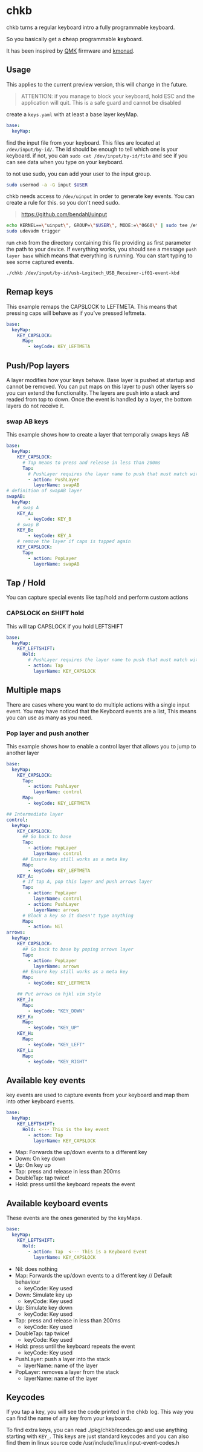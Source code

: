 # chkb

chkb turns a regular keyboard intro a fully programmable keyboard.

So you basically get a **ch**eap programmable **k**e**y**board.

It has been inspired by [QMK](https://docs.qmk.fm/#/) firmware and [kmonad](https://github.com/david-janssen/kmonad).

## Usage

This applies to the current preview version, this will change in the future.

> ATTENTION: if you manage to block your keyboard, hold ESC and the application will quit. This is a safe guard and cannot be disabled

create a `keys.yaml` with at least a base layer keyMap.

```yaml
base:
  keyMap:

```

find the input file from your keyboard. This files are located at `/dev/input/by-id/`. The id should be enough to tell which one is your keyboard. if not, you can `sudo cat /dev/input/by-id/file` and see if you can see data when you type on your keyboard.

to not use sudo, you can add your user to the input group.

```sh
sudo usermod -a -G input $USER
```

chkb needs access to `/dev/uinput` in order to generate key events. You can create a rule for this. so you don't need sudo.

> https://github.com/bendahl/uinput


```sh
echo KERNEL==\"uinput\", GROUP=\"$USER\", MODE:=\"0660\" | sudo tee /etc/udev/rules.d/99-$USER.rules
sudo udevadm trigger
```

run `chkb` from the directory containing this file providing as first parameter the path to your device. If everything works, you should see a message `push layer base` which means that everything is running. You can start typing to see some captured events.

```sh
./chkb /dev/input/by-id/usb-Logitech_USB_Receiver-if01-event-kbd
```

## Remap keys

This example remaps the CAPSLOCK to LEFTMETA. This means that pressing caps will behave as if you've pressed leftmeta.

```yaml
base:
  keyMap:
    KEY_CAPSLOCK:
      Map:
        - keyCode: KEY_LEFTMETA
```

## Push/Pop layers

A layer modifies how your keys behave. Base layer is pushed at startup and cannot be removed. You can put maps on this layer to push other layers so you can extend the functionality. The layers are push into a stack and readed from top to down. Once the event is handled by a layer, the bottom layers do not receive it.

### swap AB keys

This example shows how to create a layer that temporally swaps keys AB

```yaml
base:
  keyMap:
    KEY_CAPSLOCK:
      # Tap means to press and release in less than 200ms
      Tap:
        # PushLayer requires the layer name to push that must match with yaml key
        - action: PushLayer
          layerName: swapAB
# definition of swapAB layer
swapAB:
  keyMap:
    # swap A
    KEY_A:
        - keyCode: KEY_B
    # swap B
    KEY_B:
        - keyCode: KEY_A
    # remove the layer if caps is tapped again
    KEY_CAPSLOCK:
      Tap:
        - action: PopLayer
          layerName: swapAB
```

## Tap / Hold

You can capture special events like tap/hold and perform custom actions

### CAPSLOCK on SHIFT hold

This will tap CAPSLOCK if you hold LEFTSHIFT

```yaml
base:
  keyMap:
    KEY_LEFTSHIFT:
      Hold:
        # PushLayer requires the layer name to push that must match with yaml key
        - action: Tap
          layerName: KEY_CAPSLOCK
```

## Multiple maps

There are cases where you want to do multiple actions with a single input event. You may have noticed that the Keyboard events are a list, This means you can use as many as you need. 

### Pop layer and push another

This example shows how to enable a control layer that allows you to jump to another layer

```yaml
base:
  keyMap:
    KEY_CAPSLOCK:
      Tap:
        - action: PushLayer
          layerName: control
      Map:
        - keyCode: KEY_LEFTMETA

## Intermediate layer
control:
  keyMap:
    KEY_CAPSLOCK:
      ## Go back to base
      Tap:
        - action: PopLayer
          layerName: control
      ## Ensure key still works as a meta key
      Map:
        - keyCode: KEY_LEFTMETA
    KEY_A:
      # If tap A, pop this layer and push arrows layer
      Tap:
        - action: PopLayer
          layerName: control
        - action: PushLayer
          layerName: arrows
      # Block a key so it doesn't type anything
      Map:
        - action: Nil
arrows:
  keyMap:
    KEY_CAPSLOCK:
      ## Go back to base by poping arrows layer
      Tap:
        - action: PopLayer
          layerName: arrows
      ## Ensure key still works as a meta key
      Map:
        - keyCode: KEY_LEFTMETA

    ## Put arrows on hjkl vim style
    KEY_J:
      Map:
        - keyCode: "KEY_DOWN"
    KEY_K:
      Map:
        - keyCode: "KEY_UP"
    KEY_H:
      Map:
        - keyCode: "KEY_LEFT"
    KEY_L:
      Map:
        - keyCode: "KEY_RIGHT"

```

## Available key events

key events are used to capture events from your keyboard and map them into other keyboard events. 

```yaml
base:
  keyMap:
    KEY_LEFTSHIFT:
      Hold: <--- This is the key event
        - action: Tap
          layerName: KEY_CAPSLOCK
```

- Map: Forwards the up/down events to a different key
- Down: On key down
- Up: On key up
- Tap: press and release in less than 200ms
- DoubleTap: tap twice!
- Hold: press until the keyboard repeats the event

## Available keyboard events

These events are the ones generated by the keyMaps.

```yaml
base:
  keyMap:
    KEY_LEFTSHIFT:
      Hold: 
        - action: Tap  <--- This is a Keyboard Event
          layerName: KEY_CAPSLOCK 
```

- Nil: does nothing
- Map: Forwards the up/down events to a different key // Default behaviour
  - keyCode: Key used
- Down: Simulate key up
  - keyCode: Key used
- Up: Simulate key down
  - keyCode: Key used
- Tap: press and release in less than 200ms
  - keyCode: Key used
- DoubleTap: tap twice!
  - keyCode: Key used
- Hold: press until the keyboard repeats the event
  - keyCode: Key used
- PushLayer: push a layer into the stack
  - layerName: name of the layer
- PopLayer: removes a layer from the stack
  - layerName: name of the layer


## Keycodes

If you tap a key, you will see the code printed in the chkb log. This way you can find the name of any key from your keyboard.

To find extra keys, you can read ./pkg/chkb/ecodes.go and use anything starting with `KEY_`. This keys are just standard keycodes and you can also find them in linux source code /usr/include/linux/input-event-codes.h

